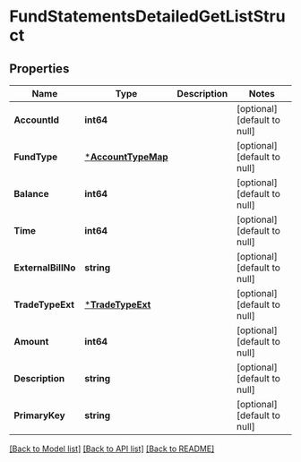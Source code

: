 # FundStatementsDetailedGetListStruct

## Properties
Name | Type | Description | Notes
------------ | ------------- | ------------- | -------------
**AccountId** | **int64** |  | [optional] [default to null]
**FundType** | [***AccountTypeMap**](AccountTypeMap.md) |  | [optional] [default to null]
**Balance** | **int64** |  | [optional] [default to null]
**Time** | **int64** |  | [optional] [default to null]
**ExternalBillNo** | **string** |  | [optional] [default to null]
**TradeTypeExt** | [***TradeTypeExt**](TradeTypeExt.md) |  | [optional] [default to null]
**Amount** | **int64** |  | [optional] [default to null]
**Description** | **string** |  | [optional] [default to null]
**PrimaryKey** | **string** |  | [optional] [default to null]

[[Back to Model list]](../README.md#documentation-for-models) [[Back to API list]](../README.md#documentation-for-api-endpoints) [[Back to README]](../README.md)


